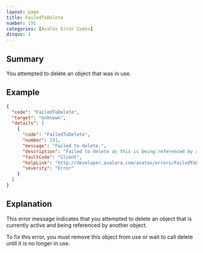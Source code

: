 ```yaml
---
layout: page
title: FailedToDelete
number: 191
categories: [AvaTax Error Codes]
disqus: 1
---
```


## Summary

You attempted to delete an object that was in use.

## Example

```json
{
  "code": "FailedToDelete",
  "target": "Unknown",
  "details": [
    {
      "code": "FailedToDelete",
      "number": 191,
      "message": "Failed to delete.",
      "description": "Failed to delete as this is being referenced by an existing -0-.",
      "faultCode": "Client",
      "helpLink": "http://developer.avalara.com/avatax/errors/FailedToDelete",
      "severity": "Error"
    }
  ]
}
```

## Explanation

This error message indicates that you attempted to delete an object that is currently active and being referenced by another object.

To fix this error, you must remove this object from use or wait to call delete until it is no longer in use.
